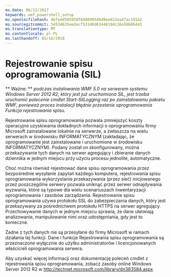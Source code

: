 ```yaml
---
ms.date: 06/12/2017
keywords: wmf,powershell,setup
ms.openlocfilehash: 4bfedd585958f84889954bd9ee022ea47ac191b2
ms.sourcegitcommit: 54534635eedacf531d8d6344019dc16a50b8b441
ms.translationtype: MT
ms.contentlocale: pl-PL
ms.lasthandoff: 05/16/2018
---
```

# <a name="software-inventory-logging-sil"></a>Rejestrowanie spisu oprogramowania (SIL)

** Ważne: ** *podczas instalowania WMF 5.0 na serwerem systemu Windows Server 2012 R2, który jest już uruchomiona SIL, jest trzeba uruchomić polecenie cmdlet Start-SilLogging raz po zainstalowaniu pakietu WMF, ponieważ proces instalacji błędnie przestanie oprogramowania Funkcja rejestrowania spisu.*

Rejestrowanie spisu oprogramowania pozwala zmniejszyć koszty operacyjne uzyskiwania dokładnych informacji o oprogramowaniu firmy Microsoft zainstalowane lokalnie na serwerze, a zwłaszcza na wielu serwerach w środowisku INFORMATYCZNYM (zakładając, że oprogramowanie jest zainstalowane i uruchomione w środowisku INFORMATYCZNYM). Podany został on skonfigurowany, można przekazywanie tych danych na serwer agregujący i zbieranie danych dziennika w jednym miejscu przy użyciu procesu jednolite, automatyczne.

Choć można również rejestrować dane spisu oprogramowania przez bezpośrednie wysyłanie zapytań każdego komputera, rejestrowania spisu oprogramowania wykorzystanie przekazywania (przez sieć) inicjowanego przez poszczególne serwery pozwala uniknąć przez serwer odnajdywania wyzwania, które są typowe dla wielu scenariuszach inwentaryzacji oprogramowania i zasobów zarządzania. Rejestrowanie spisu oprogramowania używa protokołu SSL do zabezpieczania danych, który jest przekazywany za pośrednictwem protokołu HTTPS na serwer agregujący. Przechowywanie danych w jednym miejscu sprawia, że dane ułatwiają analizowanie, manipulowanie nimi oraz udostępniania, gdy jest to konieczne.

Żadne z tych danych nie są przesyłane do firmy Microsoft w ramach działania tej funkcji. Dane i funkcje Rejestrowania spisu oprogramowania są przeznaczone wyłącznie do użytku administratorów i licencjonowanych właścicieli oprogramowania serwera.

Aby uzyskać więcej informacji oraz dokumentację poleceń cmdlet z rejestrowania spisu oprogramowania, zobacz zasoby online Windows Server 2012 R2 w <http://technet.microsoft.com/library/dn383584.aspx>.
